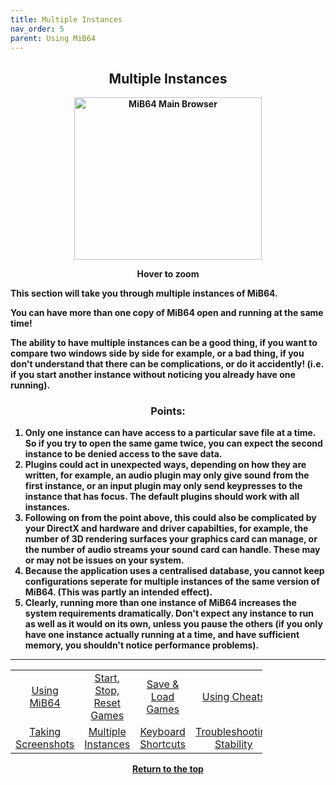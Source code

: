 ```yaml
---
title: Multiple Instances
nav_order: 5
parent: Using MiB64
---
```


<style>
.zoom-pair {
  display: flex;
  gap: 12px;
  align-items: flex-start;
  position: relative;
}

.zoom-on-hover {
  display: inline-block;
  position: relative;
}

.zoom-on-hover img {
  display: block;
  cursor: zoom-in;
  transition: transform 0.3s ease;
  transform-origin: left center;
  position: relative;
  z-index: 1;
}

.zoom-on-hover:hover img {
  transform: scale(1.5);
}

.zoom-pair .zoom-on-hover:first-child:hover img {
  z-index: 9999;
}

.zoom-pair .zoom-on-hover:last-child:hover img {
  z-index: 100;
}
</style>

## <center><b>Multiple Instances</b></center>
<b>
<div style="text-align: center;">
<div class="zoom-on-hover">
  <img src="/manual/asset/images/main.png" alt="MiB64 Main Browser" width="300" height="260" />
</div>
<p><strong>Hover to zoom</strong></p>
</div>

<!-- ClauseEcho: Interactive Image -->

This section will take you through multiple instances of MiB64.

You can have more than one copy of MiB64 open and running at the same time!

The ability to have multiple instances can be a good thing, if you want to compare two windows side by side for example, or a bad thing, if you don't understand that there can be complications, or do it accidently! (i.e. if you start another instance without noticing you already have one running).

### <center><b>Points:</b></center>

1. Only one instance can have access to a particular save file at a time. So if you try to open the same game twice, you can expect the second instance to be denied access to the save data.
2. Plugins could act in unexpected ways, depending on how they are written, for example, an audio plugin may only give sound from the first instance, or an input plugin may only send keypresses to the instance that has focus. The default plugins should work with all instances.
3. Following on from the point above, this could also be complicated by your DirectX and hardware and driver capabilties, for example, the number of 3D rendering surfaces your graphics card can manage, or the number of audio streams your sound card can handle. These may or may not be issues on your system.
4. Because the application uses a centralised database, you cannot keep configurations seperate for multiple instances of the same version of MiB64. (This was partly an intended effect).
5. Clearly, running more than one instance of MiB64 increases the system requirements dramatically. Don't expect any instance to run as well as it would on its own, unless you pause the others (if you only have one instance actually running at a time, and have sufficient memory, you shouldn't notice performance problems).

---

<!-- Footer Navigation Block -->

<table align="center" style="width: 80%">
  <tr>
    <td style="text-align: center"><a href="using-mib64">Using MiB64</a></td>
    <td style="text-align: center"><a href="start-stop-reset-games">Start, Stop, Reset Games</a></td>
    <td style="text-align: center"><a href="save-load-games">Save & Load Games</a></td>
    <td style="text-align: center"><a href="/manual/manual/manual/cheats">Using Cheats</a></td>
  </tr>
  <tr>
    <td style="text-align: center"><a href="taking-screenshots">Taking Screenshots</a></td>
    <td style="text-align: center"><a href="multiple-instances">Multiple Instances</a></td>
    <td style="text-align: center"><a href="keyboard-shortcuts">Keyboard Shortcuts</a></td>
    <td style="text-align: center"><a href="using-mib64-troubleshooting-stability">Troubleshooting Stability</a></td>
  </tr>
</table>


<p style="text-align:center"><a href="#">Return to the top</a></p>

<!-- ClauseEcho: Multiple Instance Protocol Activated -->

